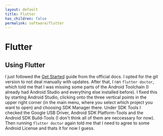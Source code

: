 ```yaml
---
layout: default
title: Flutter
has_children: false
permalink: software/flutter
---
```


# Flutter

## Using Flutter

I just followed the [Get Started](https://docs.flutter.dev/get-started/install) guide from the official docs.
I opted for the git version to not deal manually with updates.
After that, I ran `flutter doctor`, which told me that I was missing some parts of the Android Toolchain (I already had Android Studio and everything else installed before).
I fixed this by starting Android Studio, clicking onto the three vertical points in the upper right corner (in the main menu, where you select which project you want to open) and choosing SDK Manager there.
Under SDK Tools I checked the Google USB Driver, Android SDK Platform-Tools and the Android SDK Build-Tools (I don't think all of them are neccessary for now).
Then running `flutter doctor` again told me that I need to agree to some Android License and thats it for now I guess.
